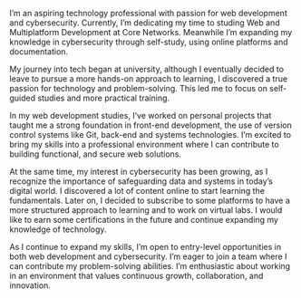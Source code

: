 I’m an aspiring technology professional with passion for web development and cybersecurity. Currently, I’m dedicating my time to studing Web and Multiplatform Development at Core Networks. Meanwhile I’m expanding my knowledge in cybersecurity through self-study, using online platforms and documentation.

My journey into tech began at university, although I eventually decided to leave to pursue a more hands-on approach to learning, I discovered a true passion for technology and problem-solving. This led me to focus on self-guided studies and more practical training.

In my web development studies, I’ve worked on personal projects that taught me a strong foundation in front-end development, the use of version control systems like Git, back-end and systems technologies. I’m excited to bring my skills into a professional environment where I can contribute to building functional, and secure web solutions.

At the same time, my interest in cybersecurity has been growing, as I recognize the importance of safeguarding data and systems in today’s digital world. I discovered a lot of content online to start learning the fundamentals. Later on, I decided to subscribe to some platforms to have a more structured approach to learning and to work on virtual labs. I would like to earn some certifications in the future and continue expanding my knowledge of technology.

As I continue to expand my skills, I’m open to entry-level opportunities in both web development and cybersecurity. I’m eager to join a team where I can contribute my problem-solving abilities. I’m enthusiastic about working in an environment that values continuous growth, collaboration, and innovation.
